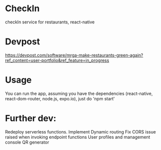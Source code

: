 # CheckIn
checkIn service for restaurants, react-native

# Devpost

https://devpost.com/software/mrga-make-restaurants-green-again?ref_content=user-portfolio&ref_feature=in_progress

# Usage

You can run the app, assuming you have the dependencies (react-native, react-dom-router, node.js, expo.io), just do 'npm start'

# Further dev:

Redeploy serverless functions.
Implement Dynamic routing
Fix CORS issue raised when invoking endpoint functions
User profiles and management console
QR generator



